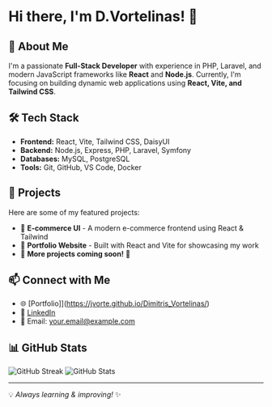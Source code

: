 # Hi there, I'm D.Vortelinas! 👋

## 🚀 About Me
I'm a passionate **Full-Stack Developer** with experience in PHP, Laravel, and modern JavaScript frameworks like **React** and **Node.js**. Currently, I'm focusing on building dynamic web applications using **React, Vite, and Tailwind CSS**. 

## 🛠 Tech Stack
- **Frontend:** React, Vite, Tailwind CSS, DaisyUI
- **Backend:** Node.js, Express, PHP, Laravel, Symfony
- **Databases:** MySQL, PostgreSQL
- **Tools:** Git, GitHub, VS Code, Docker

## 📌 Projects
Here are some of my featured projects:
- 🔹 **E-commerce UI** - A modern e-commerce frontend using React & Tailwind
- 🔹 **Portfolio Website** - Built with React and Vite for showcasing my work
- 🔹 **More projects coming soon!** 🚀

## 📫 Connect with Me
- 🌐 [Portfolio]](https://jvorte.github.io/Dimitris_Vortelinas/)
- 💼 [LinkedIn](https://www.linkedin.com/feed/)
- 📧 Email: your.email@example.com

## 📊 GitHub Stats
![GitHub Streak](https://github-readme-streak-stats.herokuapp.com/?user=jvorte&theme=dark&hide_border=true)
![GitHub Stats](https://github-readme-stats.vercel.app/api?username=jvorte&show_icons=true&theme=dark)

---
💡 *Always learning & improving!* ✨
